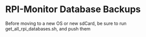 # RPI-Monitor Database Backups

Before moving to a new OS or new sdCard, be sure to run get_all_rpi_databases.sh, and push them

